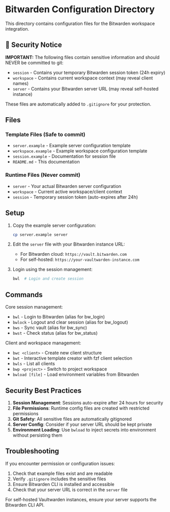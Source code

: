 # Bitwarden Configuration Directory

This directory contains configuration files for the Bitwarden workspace integration.

## 🔐 Security Notice

**IMPORTANT:** The following files contain sensitive information and should NEVER be committed to git:
- `session` - Contains your temporary Bitwarden session token (24h expiry)
- `workspace` - Contains current workspace context (may reveal client names)
- `server` - Contains your Bitwarden server URL (may reveal self-hosted instance)

These files are automatically added to `.gitignore` for your protection.

## Files

### Template Files (Safe to commit)
- `server.example` - Example server configuration template
- `workspace.example` - Example workspace configuration template  
- `session.example` - Documentation for session file
- `README.md` - This documentation

### Runtime Files (Never commit)
- `server` - Your actual Bitwarden server configuration
- `workspace` - Current active workspace/client context
- `session` - Temporary session token (auto-expires after 24h)

## Setup

1. Copy the example server configuration:
   ```bash
   cp server.example server
   ```

2. Edit the `server` file with your Bitwarden instance URL:
   - For Bitwarden cloud: `https://vault.bitwarden.com`
   - For self-hosted: `https://your-vaultwarden-instance.com`

3. Login using the session management:
   ```bash
   bwl  # Login and create session
   ```

## Commands

Core session management:
- `bwl` - Login to Bitwarden (alias for bw_login)
- `bwlock` - Logout and clear session (alias for bw_logout)
- `bws` - Sync vault (alias for bw_sync)
- `bwst` - Check status (alias for bw_status)

Client and workspace management:
- `bwc <client>` - Create new client structure
- `bwt` - Interactive template creator with fzf client selection
- `bwls` - List all clients  
- `bwp <project>` - Switch to project workspace
- `bwload [file]` - Load environment variables from Bitwarden

## Security Best Practices

1. **Session Management**: Sessions auto-expire after 24 hours for security
2. **File Permissions**: Runtime config files are created with restricted permissions
3. **Git Safety**: All sensitive files are automatically gitignored
4. **Server Config**: Consider if your server URL should be kept private
5. **Environment Loading**: Use `bwload` to inject secrets into environment without persisting them

## Troubleshooting

If you encounter permission or configuration issues:

1. Check that example files exist and are readable
2. Verify `.gitignore` includes the sensitive files
3. Ensure Bitwarden CLI is installed and accessible
4. Check that your server URL is correct in the `server` file

For self-hosted Vaultwarden instances, ensure your server supports the Bitwarden CLI API.